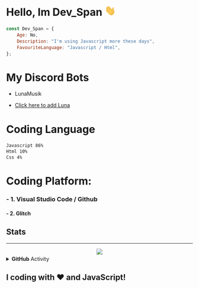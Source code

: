 <!-- You found this secret 👏 -->
<!--
    My secret things lol
    
    - I code more hours 
    - I am a gamer too 
    - I play minecraft, AMOUNG US ;-;
    - This readme.md is created using GitHub Codespaces 👀
    - I am also a YouTuber XD, make sure to sub ;-;
-->

# Hello, Im Dev_Span <img src="https://raw.githubusercontent.com/Dev-Span/Dev-Span/main/src/Hi.gif" width="30px"> 

```Javascript
const Dev_Span = {
    Age: No,
    Description: "I'm using Javascript more these days",
    FavouriteLanguage: "Javascript / Html",
};
```
# My Discord Bots

- LunaMusik

- [Click here to add Luna](https://discord.com/oauth2/authorize?client_id=723927058870304869&permissions=8&scope=bot+&response_type=code&redirect_uri=https%3A%2F%2Fdiscord.com%2Finvite%2FexkAV5B9ez)

# Coding Language
```
Javascript 86%
Html 10%
Css 4%
```


# Coding Platform:
### - 1. Visual Studio Code / Github
#### -  2. Glitch

## Stats
<hr>
<div align="center"><img src="https://github-profile-trophy.vercel.app/?username=Dev-Span&theme=dracula"></div>

<details>
    <summary><b>GitHub</b> Activity</summary>
    <img align="left" src="https://github-readme-stats.vercel.app/api?username=Dev-Span&theme=tokyonight"><img align="right" src="https://github-readme-stats.vercel.app/api/top-langs/?username=Dev-Span&theme=tokyonight&hide=batchfile">
    <img src="https://github-readme-streak-stats.herokuapp.com/?user=Dev-Span&theme=tokyonight">
</details>

## I coding with ❤️ and JavaScript!
